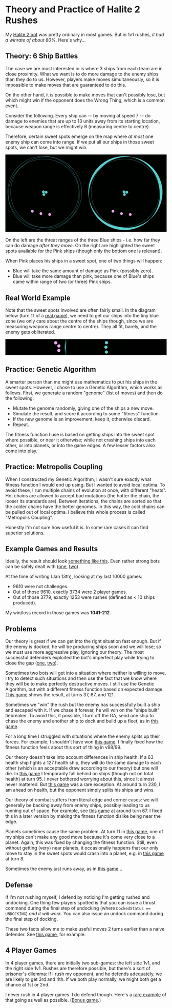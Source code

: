 # Theory and Practice of Halite 2 Rushes

My [Halite 2 bot](https://github.com/fohristiwhirl/gohalite2) was pretty ordinary in most games. But in 1v1 rushes, *it had a winrate of about 80%*. Here's why...

## Theory: 6 Ship Battles

The case we are most interested in is where 3 ships from each team are in close proximity. What we want is to do more damage to the enemy ships than they do to us. However, players make moves simultaneously, so it is impossible to make moves that are guaranteed to do this.

On the other hand, it *is* possible to make moves that can't possibly lose, but which might win if the opponent does the Wrong Thing, which is a common event.

Consider the following. Every ship can -- by moving at speed 7 -- do damage to enemies that are up to 13 units away from its starting location, because weapon range is effectively 6 (measuring centre to centre).

Therefore, certain sweet spots emerge on the map where *at most* one enemy ship can come into range. If we put all our ships in those sweet spots, we can't lose, but we might win.

![Sweet Spots](https://raw.githubusercontent.com/fohristiwhirl/scraps/master/ranges.gif)

On the left are the threat ranges of the three Blue ships - i.e. how far they can do damage *after they move*. On the right are highlighted the sweet spots available for the Pink ships (though only the bottom one is relevant).

When Pink places his ships in a sweet spot, one of two things will happen:

* Blue will take the same amount of damage as Pink (possibly zero).
* Blue will take more damage than pink, because one of Blue's ships came within range of two (or three) Pink ships.

## Real World Example

Note that the sweet spots involved are often fairly small. In the diagram below (turn 11 of a [real game](https://halite.io/play/?game_id=7421675)), we need to get our ships into the tiny blue zone (we only care about the centre of the ships though, since we are measuring weapons range centre to centre). They all fit, barely, and the enemy gets obliterated.

![Sweet Spots 2](https://raw.githubusercontent.com/fohristiwhirl/scraps/master/ranges2.gif)

## Practice: Genetic Algorithm

A smarter person than me might use mathematics to put his ships in the sweet spots. However, I chose to use a Genetic Algorithm, which works as follows. First, we generate a random "genome" (list of moves) and then do the following:

* Mutate the genome randomly, giving one of the ships a new move.
* Simulate the result, and score it according to some "fitness" function.
* If the new genome is an improvement, keep it, otherwise discard.
* Repeat.

The fitness function I use is based on getting ships into the sweet spot where possible, or near it otherwise; while not crashing ships into each other, or into planets, or into the game edges. A few lesser factors also come into play.

## Practice: Metropolis Coupling

When I constructed my Genetic Algorithm, I wasn't sure exactly what fitness function I would end up using. But I wanted to avoid local optima. To avoid these, I run multiple chains of evolution at once, with different "heats". Hot chains are allowed to accept bad mutations (the hotter the chain, the looser its standards are). Between iterations, the chains are sorted so that the colder chains have the better genomes. In this way, the cold chains can be pulled out of local optima. I believe this whole process is called "Metropolis Coupling".

Honestly I'm not sure how useful it is. In some rare cases it can find superior solutions.

## Example Games and Results

Ideally, the result should look [something like this](https://halite.io/play/?game_id=7146061). Even rather strong bots can be safely dealt with ([one](https://halite.io/play/?game_id=6987743), [two](https://halite.io/play/?game_id=7087777)).

At the time of writing (Jan 13th), looking at my last 10000 games:

* 9610 were not challenges.
* Out of those 9610, exactly 3734 were 2 player games.
* Out of those 3779, exactly 1253 were rushes (defined as < 10 ships produced).

My win/loss record in those games was **1041-212**.

## Problems

Our theory is great if we can get into the right situation fast enough. But if the enemy is docked, he will be producing ships soon and we will lose; so we must use more aggressive play, ignoring our theory. The most successful defenders exploited the bot's imperfect play while trying to close the gap ([one](https://halite.io/play/?game_id=7349762), [two](https://halite.io/play/?game_id=7549402)).

Sometimes two bots will get into a situation where neither is willing to move. I try to detect such situations and then use the fact that we know where they will be to make perfectly destructive moves. I still use the Genetic Algorithm, but with a different fitness function based on expected damage. [This game](https://halite.io/play/?game_id=7094226) shows the result, at turns 37, 67, and 121.

Sometimes we "win" the rush but the enemy has successfully built a ship and escaped with it. If we chase it forever, he will win on the "ships built" tiebreaker. To avoid this, if possible, I turn off the GA, send one ship to chase the enemy and another ship to dock and build up a fleet, as in [this game](https://halite.io/play/?game_id=7453830).

For a long time I struggled with situations where the enemy splits up their forces. For example, I shouldn't have won [this game](https://halite.io/play/?game_id=7226052). I finally fixed how the fitness function feels about this sort of thing in v98/99.

Our theory doesn't take into account differences in ship health. If a 63 health ship fights a 127 health ship, they will do the same damage to each other (which is an acceptable draw according to our theory) but one will die. In [this game](https://halite.io/play/?game_id=7095394) I temporarily fall behind on ships (though not on total health) at turn 95. I never bothered worrying about this, since it almost never mattered. But [this game](https://halite.io/play/?game_id=7471538) was a rare exception. At around turn 230, I am ahead on health, but the opponent simply splits his ships and wins.

Our theory of combat suffers from literal edge and corner cases: we will generally be backing away from enemy ships, possibly leading to us running out of space. For example, see [this game](https://halite.io/play/?game_id=7066056) at around turn 67. I fixed this in a later version by making the fitness function dislike being near the edge.

Planets sometimes cause the same problem. At turn 11 in [this game](https://halite.io/play/?game_id=7328811), one of my ships can't make any good move because it's come very close to a planet. Again, this was fixed by changing the fitness function. Still, even without getting (very) near planets, it occasionally happens that our only move to stay in the sweet spots would crash into a planet, e.g. in [this game](https://halite.io/play/?game_id=7730407) at turn 8.

Sometimes the enemy just runs away, as in [this game](https://halite.io/play/?game_id=7069201)...

## Defense

If I'm not rushing myself, I defend by noticing I'm getting rushed and undocking. One thing few players spotted is that you can issue a thrust command during the final step of undocking (where `DockedStatus == UNDOCKING`) *and it will work*. You can also issue an undock command during the final step of docking.

These two facts allow me to make useful moves 2 turns earlier than a naive defender. See [this game](https://halite.io/play/?game_id=7671080), for example.

## 4 Player Games

In 4 player games, there are initially two sub-games: the left side 1v1, and the right side 1v1. Rushes are therefore possible, but there's a sort of prisoner's dilemma: if I rush my opponent, and he defends adequately, we are likely to get 3rd and 4th. If we both play normally, we might both get a chance at 1st or 2nd.

I never rush in 4 player games. I do defend though. Here's a [rare example](https://halite.io/play/?game_id=7286792) of that going as well as possible. ([Bonus game](https://halite.io/play/?game_id=7908259).)
